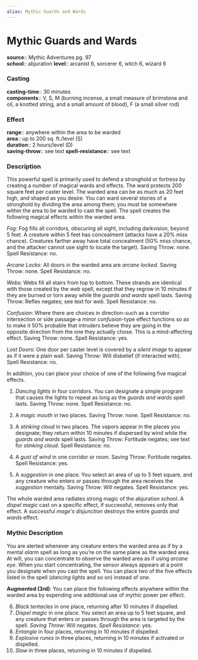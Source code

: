 ```yaml
---
alias: Mythic Guards and Wards
---
```


# Mythic Guards and Wards

**source**:: Mythic Adventures pg. 97  
**school**:: abjuration
**level**:: arcanist 6, sorcerer 6, witch 6, wizard 6

### Casting 

**casting-time**:: 30 minutes  
**components**:: V, S, M (burning incense, a small measure of brimstone and oil, a knotted string, and a small amount of blood), F (a small silver rod)

### Effect 

**range**:: anywhere within the area to be warded  
**area**:: up to 200 sq. ft./level (S)  
**duration**:: 2 hours/level (D)  
**saving-throw**:: see text
**spell-resistance**:: see text

### Description 

This powerful spell is primarily used to defend a stronghold or fortress by creating a number of magical wards and effects. The ward protects 200 square feet per caster level. The warded area can be as much as 20 feet high, and shaped as you desire. You can ward several stories of a stronghold by dividing the area among them; you must be somewhere within the area to be warded to cast the spell. The spell creates the following magical effects within the warded area.  
  
*Fog*: Fog fills all corridors, obscuring all sight, including darkvision, beyond 5 feet. A creature within 5 feet has concealment (attacks have a 20% miss chance). Creatures farther away have total concealment (50% miss chance, and the attacker cannot use sight to locate the target). Saving Throw: none. Spell Resistance: no.  
  
*Arcane Locks*: All doors in the warded area are *arcane locked*. Saving Throw: none. Spell Resistance: no.  
  
*Webs*: Webs fill all stairs from top to bottom. These strands are identical with those created by the *web* spell, except that they regrow in 10 minutes if they are burned or torn away while the *guards and wards* spell lasts. Saving Throw: Reflex negates; see text for *web*. Spell Resistance: no.  
  
*Confusion*: Where there are choices in direction-such as a corridor intersection or side passage-a minor *confusion*-type effect functions so as to make it 50% probable that intruders believe they are going in the opposite direction from the one they actually chose. This is a mind-affecting effect. Saving Throw: none. Spell Resistance: yes.  
  
*Lost Doors*: One door per caster level is covered by a *silent image* to appear as if it were a plain wall. Saving Throw: Will disbelief (if interacted with). Spell Resistance: no.  
  
In addition, you can place your choice of one of the following five magical effects.  
  
1. *Dancing lights* in four corridors. You can designate a simple program that causes the lights to repeat as long as the *guards and wards* spell lasts. Saving Throw: none. Spell Resistance: no.  
  
2. A *magic mouth* in two places. Saving Throw: none. Spell Resistance: no.  
  
3. A *stinking cloud* in two places. The vapors appear in the places you designate; they return within 10 minutes if dispersed by wind while the *guards and wards* spell lasts. Saving Throw: Fortitude negates; see text for *stinking cloud*. Spell Resistance: no.  
  
4. A *gust of wind* in one corridor or room. Saving Throw: Fortitude negates. Spell Resistance: yes.  
  
5. A *suggestion* in one place. You select an area of up to 5 feet square, and any creature who enters or passes through the area receives the *suggestion* mentally. Saving Throw: Will negates. Spell Resistance: yes.  
  
The whole warded area radiates strong magic of the abjuration school. A *dispel magic* cast on a specific effect, if successful, removes only that effect. A successful *mage's disjunction* destroys the entire *guards and wards* effect.

### Mythic Description

You are alerted whenever any creature enters the warded area as if by a mental *alarm* spell as long as you’re on the same plane as the warded area. At will, you can concentrate to observe the warded area as if using *arcane eye*. When you start concentrating, the sensor always appears at a point you designate when you cast the spell. You can place two of the five effects listed in the spell (*dancing lights* and so on) instead of one.  
  
**Augmented (3rd)**: You can place the following effects anywhere within the warded area by expending one additional use of mythic power per effect.  
  
6. *Black tentacles* in one place, returning after 10 minutes if dispelled.  
7. *Dispel magic* in one place. You select an area up to 5 feet square, and any creature that enters or passes through the area is targeted by the spell. *Saving Throw*: Will negates. *Spell Resistance*: yes.  
8. *Entangle* in four places, returning in 10 minutes if dispelled.  
9. *Explosive runes* in three places, returning in 10 minutes if activated or dispelled.  
10. *Slow* in three places, returning in 10 minutes if dispelled.
